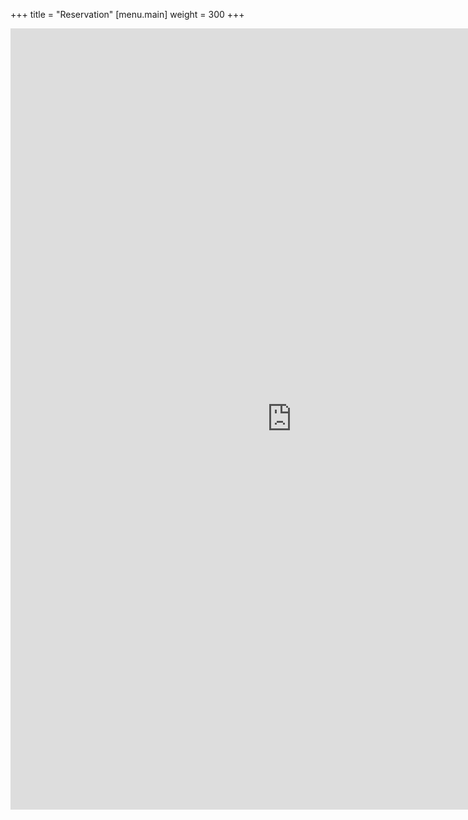 +++
title = "Reservation"
[menu.main]
weight = 300
+++

<iframe src="https://docs.google.com/forms/d/e/1FAIpQLScA9I1iT1Rg-UNLNFvxkS1Og2mzkn6yQZrSHN11UiKVrDGI0g/viewform?embedded=true" width="900" height="1250" frameborder="0" marginheight="0" marginwidth="0">Wird geladen...</iframe>


